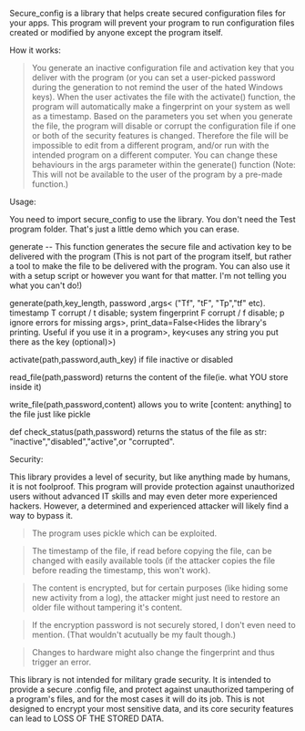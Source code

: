 Secure_config is a library that helps create secured configuration files for your apps. 
This program will prevent your program to run configuration files created or modified by 
anyone except the program itself. 

How it works:
> You generate an inactive configuration file and activation key that you deliver with the program (or you can 
    set a user-picked password during the generation to not remind the user of the hated Windows keys). 
> When the user activates the file with the activate() function, the program will automatically 
make a fingerprint on your system as well as a timestamp. 
> Based on the parameters you set when you generate the file, the program will disable or corrupt 
the configuration file if one or both of the security features is changed. 
> Therefore the file will be impossible to edit from a different program, and/or run with the intended program
on a different computer. You can change these behaviours in the args parameter within the generate() function
(Note: This will not be available to the user of the program by a pre-made function.)

Usage:

You need to import secure_config to use the library. You don't need the Test program folder. That's just a little demo which you can erase.


generate -- This  function generates the secure file and activation key to be delivered with the program (This is not part of the program itself, but rather a tool to make the file to be delivered with the program. You can also use it with a setup script or however you want for that matter. I'm not telling you what you can't do!)

generate(path,key_length, password <to be embeded in the program>,args< ("Tf", "tF", "Tp","tf" etc). timestamp T corrupt / t disable; system fingerprint F corrupt / f disable; p ignore errors for missing args>,
       print_data=False<Hides the library's printing. Useful if you use it in a program>, key<uses any string you put there as the key (optional)>)

activate(path,password,auth_key) if file inactive or disabled

read_file(path,password) returns the content of the file(ie. what YOU store inside it)

write_file(path,password,content) allows you to write [content: anything] to the file just like pickle

def check_status(path,password) returns the status of the file as str: "inactive","disabled","active",or "corrupted".

Security:

This library provides a level of security, but like anything made by humans, it is not foolproof. This program will provide protection against unauthorized users without advanced IT skills and may even deter more experienced hackers. However, a determined and experienced attacker will likely find a way to bypass it.

> The program uses pickle which can be exploited.

> The timestamp of the file, if read before copying the file, can be changed with easily available tools (if the attacker copies the file before reading the timestamp, this won't work).

> The content is encrypted, but for certain purposes (like hiding some new activity from a log), the attacker might just need to restore an older file without tampering it's content. 

> If the encryption password is not securely stored, I don't even need to mention. (That wouldn't acutually be my fault though.)

> Changes to hardware might also change the fingerprint and thus trigger an error.

This library is not intended for military grade security. It is intended to provide a secure .config file, and protect against unauthorized tampering of a program's files, and for the most cases it will do its job. This is not designed to encrypt your most sensitive data, and its core security features can lead to LOSS OF THE STORED DATA. 




